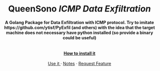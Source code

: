 
  <h1 align="center">QueenSono <i> ICMP Data Exfiltration </i></h1>
<h4 align="center"> A Golang Package for Data Exfiltration with ICMP protocol. Try to imitate https://github.com/ytisf/PyExfil (and others) with the idea that the target machine does not necessary have python installed (so provide a binary could be useful)</h4>
  <p align="center">
    <br />
    <a href="https://github.com/othneildrew/Best-README-Template"><strong>How to install it</strong></a>
    <br />
    <br />
    <a href="https://github.com/othneildrew/Best-README-Template">Use it </a>
    ·
    <a href="https://github.com/othneildrew/Best-README-Template/issues">Notes</a>
    ·
    <a href="https://github.com/ariary/QueenSono/issues">Request Feature</a>
  </p>
</p>

